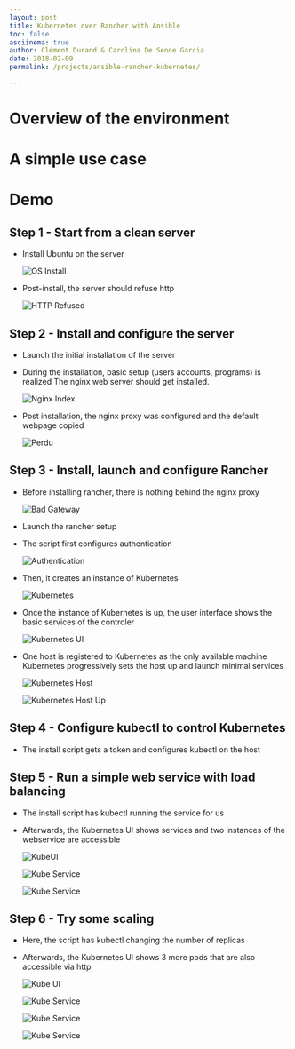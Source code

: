 ```yaml
---
layout: post
title: Kubernetes over Rancher with Ansible
toc: false
asciinema: true
author: Clément Durand & Carolina De Senne Garcia
date: 2018-02-09
permalink: /projects/ansible-rancher-kubernetes/

---
```


# Overview of the environment

# A simple use case

# Demo

## Step 1 - Start from a clean server

* Install Ubuntu on the server

  ![OS Install](/share/acn/nano/server-os-install.png)

* Post-install, the server should refuse http

  ![HTTP Refused](/share/acn/nano/server-os-install-after.png)

## Step 2 - Install and configure the server

* Launch the initial installation of the server

  <script src="https://asciinema.org/a/161756.js" id="asciicast-161756" async></script>

* During the installation, basic setup (users accounts, programs) is realized
  The nginx web server should get installed.

  ![Nginx Index](/share/acn/nano/server-install-nginx.png)

* Post installation, the nginx proxy was configured and the default webpage copied

  ![Perdu](/share/acn/nano/server-install-after.png)

## Step 3 - Install, launch and configure Rancher

* Before installing rancher, there is nothing behind the nginx proxy

  ![Bad Gateway](/share/acn/nano/rancher-install-before.png)

* Launch the rancher setup

  <script src="https://asciinema.org/a/161759.js" id="asciicast-161759" async></script>

* The script first configures authentication

  ![Authentication](/share/acn/nano/rancher-install-after.png)

* Then, it creates an instance of Kubernetes

  ![Kubernetes](/share/acn/nano/kubernetes-install.png)

* Once the instance of Kubernetes is up, the user interface shows the basic services of the controler

  ![Kubernetes UI](/share/acn/nano/kubernetes-install-after.png)

* One host is registered to Kubernetes as the only available machine
  Kubernetes progressively sets the host up and launch minimal services

  ![Kubernetes Host](/share/acn/nano/kubernetes-install-host.png)

  ![Kubernetes Host Up](/share/acn/nano/kubernetes-install-host-after.png)

## Step 4 - Configure kubectl to control Kubernetes

* The install script gets a token and configures kubectl on the host

  <script src="https://asciinema.org/a/161747.js" id="asciicast-161747" async></script>

## Step 5 - Run a simple web service with load balancing

* The install script has kubectl running the service for us

  <script src="https://asciinema.org/a/161750.js" id="asciicast-161750" async></script>

* Afterwards, the Kubernetes UI shows services and two instances of the webservice are accessible

  ![KubeUI](/share/acn/nano/kubernetes-helloacn-after.png)

  ![Kube Service](/share/acn/nano/kubernetes-helloacn-service-65qsk.png)

  ![Kube Service](/share/acn/nano/kubernetes-helloacn-service-ng4m4.png)

## Step 6 - Try some scaling

* Here, the script has kubectl changing the number of replicas

  <script src="https://asciinema.org/a/161751.js" id="asciicast-161751" async></script>

* Afterwards, the Kubernetes UI shows 3 more pods that are also accessible via http

  ![Kube UI](/share/acn/nano/kubernetes-helloacn-scaling-after.png)

  ![Kube Service](/share/acn/nano/kubernetes-helloacn-service-pjmqn.png)

  ![Kube Service](/share/acn/nano/kubernetes-helloacn-service-rssdv.png)

  ![Kube Service](/share/acn/nano/kubernetes-helloacn-service-wflhd.png)
